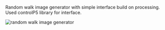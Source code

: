 Random walk image generator with simple interface build on processing.
Used controlP5 library for interface.

![random walk image generator](http://24.media.tumblr.com/cb6ca22ad4323d52eb158cb4a7653e72/tumblr_mh8et7pXu81rkvc7go1_500.gif)